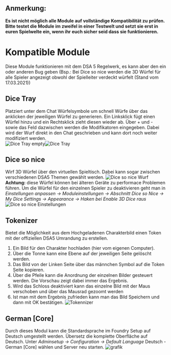 ## Anmerkung: 
**Es ist nicht möglich alle Module auf vollständige Kompatibilität zu prüfen. Bitte testet die Module im zweifel in einer Testwelt und setzt sie erst in euren Spielwelte ein, wenn ihr euch sicher seid dass sie funktionieren.**

# **Kompatible Module**
Diese Module funktionieren mit dem DSA 5 Regelwerk, es kann aber den ein oder anderen Bug geben (Bsp.: Bei Dice so nice werden die 3D Würfel für alle Spieler angezeigt obwohl der Spielleiter verdeckt würfelt (Stand vom 17.03.2021))

## Dice Tray
Platziert unter dem Chat Würfelsymbole um schnell Würfe über das anklicken der jeweiligen Würfel zu generieren. Ein Linksklick fügt einen Würfel hinzu und ein Rechtsklick zieht diesen wieder ab. Über + und - sowie das Feld dazwischen werden die Modifikatoren eingegeben. 
Dabei wird der Wurf direkt in den Chat geschrieben und kann dort noch weiter modifiziert werden.  
![Dice Tray empty](https://user-images.githubusercontent.com/80099175/111421882-09d19280-86ee-11eb-8415-9d420ed7b7d8.png)![Dice Tray](https://user-images.githubusercontent.com/80099175/111421985-35ed1380-86ee-11eb-96ff-cfcc19174571.png)

## Dice so nice
Wirf 3D Würfel über den virtuellen Spieltisch. Dabei kann sogar zwischen verschiedenen DSA5 Themen gewählt werden.
![Dice so nice Wurf](https://user-images.githubusercontent.com/80099175/111422410-f3780680-86ee-11eb-8edc-6f9ce4d14364.png)
**Achtung:** diese Würfel können bei älteren Geräte zu performace Problemen führen. Um die Würfel für den einzelnen Spieler zu deaktivieren geht man in *Einstellungen anpassen -> Moduleinstellungen -> Abschnitt Dice so Nice -> My Dice Settings -> Appearance -> Haken bei Enable 3D Dice raus*  
![Dice so nice Einstellungen](https://user-images.githubusercontent.com/80099175/111422629-4356cd80-86ef-11eb-938c-32f944a713fd.png)

## Tokenizer
Bietet die Möglichkeit aus dem Hochgeladenen Charakterbild einen Token mit der offiziellen DSA5 Umrandung zu erstellen.
1. Ein Bild für den Charakter hochladen (hier vom eigenen Computer).
1. Über die Tonne kann eine Ebene auf der jeweiligen Seite gelöscht werden.
1. Das Bild von der Linken Seite über das männchen Symbol auf die Token Seite kopieren.
1. Über die Pfeile kann die Anordnung der einzelnen Bilder gesteuert werden. Die Vorschau zeigt dabei immer das Ergebnis.
1. Wird das Schloss deaktiviert kann das einzelne Bild mit der Maus verschoben und über das Mausrad gezoomt werden
1. Ist man mit dem Ergebnis zufrieden kann man das Bild Speichern und dann mit OK bestätigen.
![Tokennizer](https://user-images.githubusercontent.com/80099175/111424712-6c2c9200-86f2-11eb-8343-6c56e0d20c6f.png)

## German [Core]
Durch dieses Modul kann die Standardsprache im Foundry Setup auf Deutsch umgestellt werden. Übersetz die komplette Oberfläche auf Deutsch.
Unter *Adminsetup -> Configuration -> Default Language* Deutsch - German [Core] wählen und Server neu starten.
![grafik](https://user-images.githubusercontent.com/80099175/111421703-bb23f880-86ed-11eb-94ee-92a71189353e.png)
